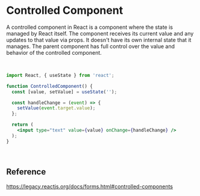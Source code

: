 # Controlled Component
A controlled component in React is a component where the state is managed by React itself. The component receives its current value and any updates to that value via props. It doesn't have its own internal state that it 
manages. The parent component has full control over the value and behavior of the controlled component.

<br>

```jsx
import React, { useState } from 'react';

function ControlledComponent() {
  const [value, setValue] = useState('');

  const handleChange = (event) => {
    setValue(event.target.value);
  };

  return (
    <input type="text" value={value} onChange={handleChange} />
  );
}
```

<br>

## Reference
https://legacy.reactjs.org/docs/forms.html#controlled-components
